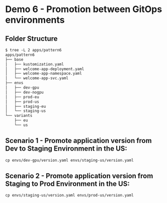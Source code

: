 # Demo 6 - Promotion between GitOps environments

## Folder Structure

```md
$ tree -L 2 apps/pattern6 
apps/pattern6
├── base
│   ├── kustomization.yaml
│   ├── welcome-app-deployment.yaml
│   ├── welcome-app-namespace.yaml
│   └── welcome-app-svc.yaml
├── envs
│   ├── dev-gpu
│   ├── dev-nogpu
│   ├── prod-eu
│   ├── prod-us
│   ├── staging-eu
│   └── staging-us
└── variants
    ├── eu
    └── us
```

## Scenario 1 - Promote application version from Dev to Staging Environment in the US:

```md
cp envs/dev-gpu/version.yaml envs/staging-us/version.yaml
```

## Scenario 2 - Promote application version from Staging to Prod Environment in the US:

```md
cp envs/staging-us/version.yaml envs/prod-us/version.yaml
```